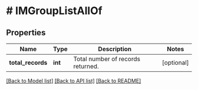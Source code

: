 # # IMGroupListAllOf

## Properties

Name | Type | Description | Notes
------------ | ------------- | ------------- | -------------
**total_records** | **int** | Total number of records returned. | [optional] 

[[Back to Model list]](../../README.md#documentation-for-models) [[Back to API list]](../../README.md#documentation-for-api-endpoints) [[Back to README]](../../README.md)


